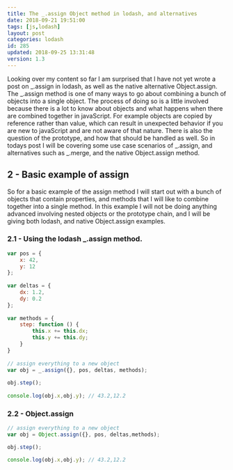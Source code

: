 ```yaml
---
title: The _.assign Object method in lodash, and alternatives
date: 2018-09-21 19:51:00
tags: [js,lodash]
layout: post
categories: lodash
id: 285
updated: 2018-09-25 13:31:48
version: 1.3
---
```


Looking over my content so far I am surprised that I have not yet wrote a post on \_.assign in lodash, as well as the native alternative Object.assign. The \_.assign method is one of many ways to go about combining a bunch of objects into a single object. The process of doing so is a little involved because there is a lot to know about objects and what happens when there are combined together in javaScript. For example objects are copied by reference rather than value, which can result in unexpected behavior if you are new to javaScript and are not aware of that nature. There is also the question of the prototype, and how that should be handled as well. So in todays post I will be covering some use case scenarios of \_.assign, and alternatives such as \_.merge, and the native Object.assign method.

<!-- more -->


## 2 - Basic example of assign

So for a basic example of the assign method I will start out with a bunch of objects that contain properties, and methods that I will like to combine together into a single method. In this example I will not be doing anything advanced involving nested objects or the prototype chain, and I will be giving both lodash, and native Object.assign examples.

### 2.1 - Using the lodash \_.assign method.

```js
var pos = {
    x: 42,
    y: 12
};
 
var deltas = {
    dx: 1.2,
    dy: 0.2
};
 
var methods = {
    step: function () {
        this.x += this.dx;
        this.y += this.dy;
    }
}
 
// assign everything to a new object
var obj = _.assign({}, pos, deltas, methods);
 
obj.step();
 
console.log(obj.x,obj.y); // 43.2,12.2
```

### 2.2 - Object.assign

```js
// assign everything to a new object
var obj = Object.assign({}, pos, deltas,methods);

obj.step();

console.log(obj.x,obj.y); // 43.2,12.2
```
